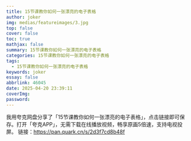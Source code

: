 ```yaml
---
title: 15节课教你如何一张漂亮的电子表格
author: joker
img: medias/featureimages/3.jpg
top: false
cover: false
toc: true
mathjax: false
summary: 15节课教你如何一张漂亮的电子表格
categories: 15节课教你如何一张漂亮的电子表格
tags:
  - 15节课教你如何一张漂亮的电子表格
keywords: joker
essay: false
abbrlink: 46045
date: 2025-04-20 23:39:11
coverImg:
password:
---
```


我用夸克网盘分享了「15节课教你如何一张漂亮的电子表格」，点击链接即可保存。打开「夸克APP」，无需下载在线播放视频，畅享原画5倍速，支持电视投屏。
链接：https://pan.quark.cn/s/2d3f7cd8b48f
